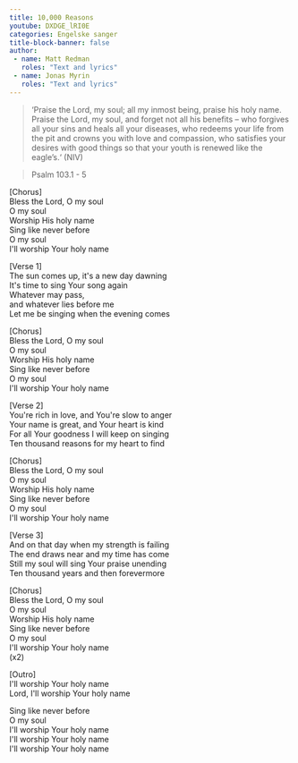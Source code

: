 ```yaml
---
title: 10,000 Reasons
youtube: DXDGE_lRI0E
categories: Engelske sanger
title-block-banner: false
author:
 - name: Matt Redman
   roles: "Text and lyrics"
 - name: Jonas Myrin
   roles: "Text and lyrics"
---
```


> ‘Praise the Lord, my soul; all my inmost being, praise his holy name. Praise the Lord, my soul, and forget not all his benefits – who forgives all your sins and heals all your diseases, who redeems your life from the pit and crowns you with love and compassion, who satisfies your desires with good things so that your youth is renewed like the eagle’s.‘ (NIV)

> Psalm 103.1 - 5

[Chorus]  
Bless the Lord, O my soul  
O my soul  
Worship His holy name  
Sing like never before  
O my soul  
I'll worship Your holy name

[Verse 1]  
The sun comes up, it's a new day dawning  
It's time to sing Your song again  
Whatever may pass,  
and whatever lies before me  
Let me be singing when the evening comes

[Chorus]  
Bless the Lord, O my soul  
O my soul  
Worship His holy name  
Sing like never before  
O my soul  
I'll worship Your holy name

[Verse 2]  
You're rich in love, and You're slow to anger  
Your name is great, and Your heart is kind  
For all Your goodness I will keep on singing  
Ten thousand reasons for my heart to find

[Chorus]  
Bless the Lord, O my soul  
O my soul  
Worship His holy name  
Sing like never before  
O my soul  
I'll worship Your holy name 

[Verse 3]  
And on that day when my strength is failing  
The end draws near and my time has come  
Still my soul will sing Your praise unending  
Ten thousand years and then forevermore

[Chorus]  
Bless the Lord, O my soul  
O my soul  
Worship His holy name  
Sing like never before  
O my soul  
I'll worship Your holy name  
(x2)

[Outro]  
I'll worship Your holy name  
Lord, I'll worship Your holy name

Sing like never before  
O my soul  
I'll worship Your holy name  
I'll worship Your holy name  
I'll worship Your holy name